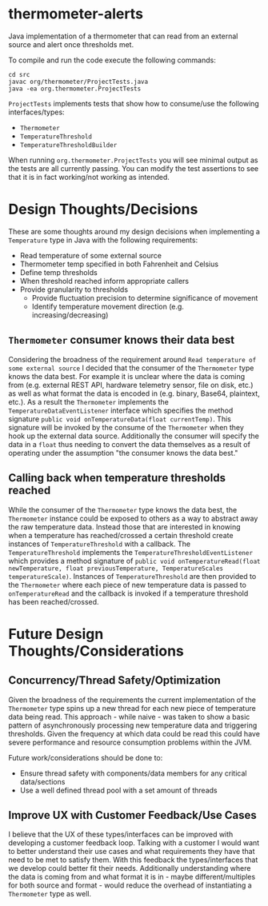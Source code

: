 # thermometer-alerts

Java implementation of a thermometer that can read from an external source and alert once thresholds met.

To compile and run the code execute the following commands:

```
cd src
javac org/thermometer/ProjectTests.java
java -ea org.thermometer.ProjectTests
```

`ProjectTests` implements tests that show how to consume/use the following interfaces/types:

- `Thermometer`
- `TemperatureThreshold`
- `TemperatureThresholdBuilder`

When running `org.thermometer.ProjectTests` you will see minimal output as the tests are all currently passing. You can modify the test assertions to see that it is in fact working/not working as intended.

# Design Thoughts/Decisions

These are some thoughts around my design decisions when implementing a `Temperature` type in Java with the following requirements:

- Read temperature of some external source
- Thermometer temp specified in both Fahrenheit and Celsius
- Define temp thresholds
- When threshold reached inform appropriate callers
- Provide granularity to thresholds
  - Provide fluctuation precision to determine significance of movement
  - Identify temperature movement direction (e.g. increasing/decreasing)

## `Thermometer` consumer knows their data best

Considering the broadness of the requirement around `Read temperature of some external source` I decided that the consumer of the `Thermometer` type knows the data best. For example it is unclear where the data is coming from (e.g. external REST API, hardware telemetry sensor, file on disk, etc.) as well as what format the data is encoded in (e.g. binary, Base64, plaintext, etc.). As a result the `Thermometer` implements the `TemperatureDataEventListener` interface which specifies the method signature `public void onTemperatureData(float currentTemp)`. This signature will be invoked by the consume of the `Thermometer` when they hook up the external data source. Additionally the consumer will specify the data in a `float` thus needing to convert the data themselves as a result of operating under the assumption "the consumer knows the data best."

## Calling back when temperature thresholds reached

While the consumer of the `Thermometer` type knows the data best, the `Thermometer` instance could be exposed to others as a way to abstract away the raw temperature data. Instead those that are interested in knowing when a temperature has reached/crossed a certain threshold create instances of `TemperatureThreshold` with a callback. The `TemperatureThreshold` implements the `TemperatureThresholdEventListener` which provides a method signature of `public void onTemperatureRead(float newTemperature, float previousTemperature, TemperatureScales temperatureScale)`. Instances of `TemperatureThreshold` are then provided to the `Thermometer` where each piece of new temperature data is passed to `onTemperatureRead` and the callback is invoked if a temperature threshold has been reached/crossed.

# Future Design Thoughts/Considerations

## Concurrency/Thread Safety/Optimization

Given the broadness of the requirements the current implementation of the `Thermometer` type spins up a new thread for each new piece of temperature data being read. This approach - while naive - was taken to show a basic pattern of asynchronously processing new temperature data and triggering thresholds. Given the frequency at which data could be read this could have severe performance and resource consumption problems within the JVM.

Future work/considerations should be done to:

- Ensure thread safety with components/data members for any critical data/sections
- Use a well defined thread pool with a set amount of threads

## Improve UX with Customer Feedback/Use Cases

I believe that the UX of these types/interfaces can be improved with developing a customer feedback loop. Talking with a customer I would want to better understand their use cases and what requirements they have that need to be met to satisfy them. With this feedback the types/interfaces that we develop could better fit their needs. Additionally understanding where the data is coming from and what format it is in - maybe different/multiples for both source and format - would reduce the overhead of instantiating a `Thermometer` type as well.
